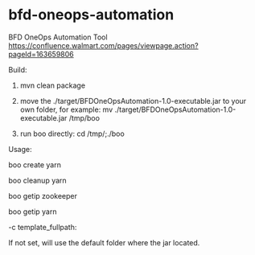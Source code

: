 # bfd-oneops-automation
BFD OneOps Automation Tool
https://confluence.walmart.com/pages/viewpage.action?pageId=163659806

Build:

1. mvn clean package

2. move the ./target/BFDOneOpsAutomation-1.0-executable.jar to your own folder, for example: mv ./target/BFDOneOpsAutomation-1.0-executable.jar /tmp/boo
3. run boo directly: cd /tmp/;./boo

Usage:

boo create yarn

boo cleanup yarn

boo getip zookeeper

boo getip yarn


-c template_fullpath:

If not set, will use the default folder where the jar located. 
